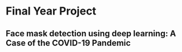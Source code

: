 # Final Year Project 


## Face mask detection using deep learning: A Case of the COVID-19 Pandemic

